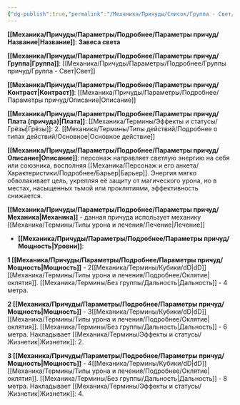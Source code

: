 ```yaml
---
{"dg-publish":true,"permalink":"/Механика/Причуды/Список/Группа - Свет/Завеса света/","noteIcon":"","created":"2025-09-07T13:19:22.798+03:00","updated":"2025-09-11T14:07:33.637+03:00"}
---
```




**[[Механика/Причуды/Параметры/Подробнее/Параметры причуд/Название\|Название]]**: **Завеса света**

**[[Механика/Причуды/Параметры/Подробнее/Параметры причуд/Группа\|Группа]]**: [[Механика/Причуды/Параметры/Подробнее/Группы причуд/Группа - Свет\|Свет]] 

**[[Механика/Причуды/Параметры/Подробнее/Параметры причуд/Контраст\|Контраст]]**: [[Механика/Причуды/Параметры/Подробнее/Параметры причуд/Описание\|Описание]]

**[[Механика/Причуды/Параметры/Подробнее/Параметры причуд/Плата (причуда)\|Плата]]**: [[Механика/Термины/Эффекты и статусы/Грёзы\|Грёзы]]: 2. [[Механика/Термины/Типы действий/Подробнее о типах действий/Основное\|Основное действие]]

**[[Механика/Причуды/Параметры/Подробнее/Параметры причуд/Описание\|Описание]]**: персонаж направляет светлую энергию на себя или союзника, восполняя [[Механика/Персонаж и его анкета/Характеристики/Подробнее/Барьер\|Барьер]]. Энергия мягко обволакивает цель, укрепляя её защиту от магического урона, но в местах, насыщенных тьмой или проклятиями, эффективность снижается.

**[[Механика/Причуды/Параметры/Подробнее/Параметры причуд/Механика\|Механика]]** - данная причуда использует механику [[Механика/Термины/Типы урона и лечения/Лечение\|Лечение]]


- **[[Механика/Причуды/Параметры/Подробнее/Параметры причуд/Мощность\|Уровни]]**:

**1 [[Механика/Причуды/Параметры/Подробнее/Параметры причуд/Мощность\|Мощность]]** - 2[[Механика/Термины/Кубики/dD\|dD]] [[Механика/Термины/Типы урона и лечения/Подробнее/Оклятие\|оклятия]]. [[Механика/Термины/Без группы/Дальность\|Дальность]] - 4 метра.

**2 [[Механика/Причуды/Параметры/Подробнее/Параметры причуд/Мощность\|Мощность]]** - 3[[Механика/Термины/Кубики/dD\|dD]] [[Механика/Термины/Типы урона и лечения/Подробнее/Оклятие\|оклятия]]. [[Механика/Термины/Без группы/Дальность\|Дальность]] - 6 метра. Накладывает [[Механика/Термины/Эффекты и статусы/Жизнетик\|Жизнетик]]: 2.

**3 [[Механика/Причуды/Параметры/Подробнее/Параметры причуд/Мощность\|Мощность]]** - 4[[Механика/Термины/Кубики/dD\|dD]] [[Механика/Термины/Типы урона и лечения/Подробнее/Оклятие\|оклятия]]. [[Механика/Термины/Без группы/Дальность\|Дальность]] - 8 метра. Накладывает [[Механика/Термины/Эффекты и статусы/Жизнетик\|Жизнетик]]: 4. 